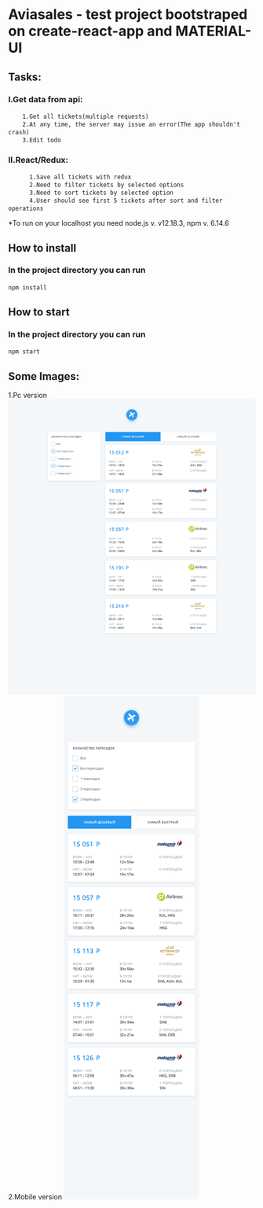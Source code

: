 # Aviasales - test project bootstraped on create-react-app and MATERIAL-UI 

## Tasks: 
### I.Get data from api: 
        1.Get all tickets(multiple requests)
        2.At any time, the server may issue an error(The app shouldn't crash)
        3.Edit todo
### II.React/Redux:
          1.Save all tickets with redux
          2.Need to filter tickets by selected options
          3.Need to sort tickets by selected option
          4.User should see first 5 tickets after sort and filter operations

*To run on your localhost you need node.js v. v12.18.3, npm v. 6.14.6

## How to install
### In the project directory you can run
```bash 
npm install
```
## How to start 
### In the project directory you can run
```bash 
npm start
```


## Some Images:
1.Pc version
![PC](https://github.com/Alexpol19/Aviasales/blob/main/Aviasales.png)
2.Mobile version
![Mobile](https://github.com/Alexpol19/Aviasales/blob/main/AviasalesMobile.png)
